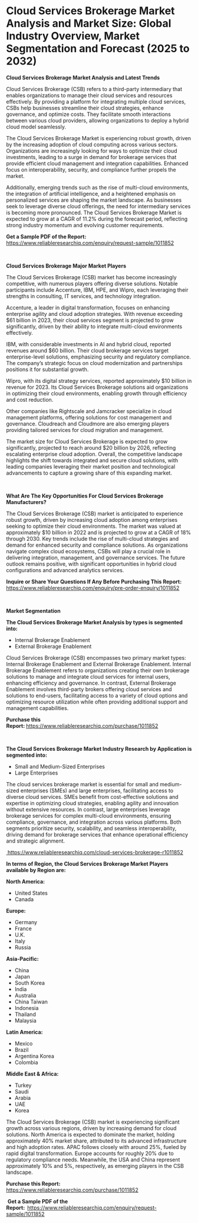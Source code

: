 <p><h1>Cloud Services Brokerage Market Analysis and Market Size: Global Industry Overview, Market Segmentation and Forecast (2025 to 2032)</h1></p><p><strong>Cloud Services Brokerage Market Analysis and Latest Trends</strong></p>
<p><p>Cloud Services Brokerage (CSB) refers to a third-party intermediary that enables organizations to manage their cloud services and resources effectively. By providing a platform for integrating multiple cloud services, CSBs help businesses streamline their cloud strategies, enhance governance, and optimize costs. They facilitate smooth interactions between various cloud providers, allowing organizations to deploy a hybrid cloud model seamlessly.</p><p>The Cloud Services Brokerage Market is experiencing robust growth, driven by the increasing adoption of cloud computing across various sectors. Organizations are increasingly looking for ways to optimize their cloud investments, leading to a surge in demand for brokerage services that provide efficient cloud management and integration capabilities. Enhanced focus on interoperability, security, and compliance further propels the market.</p><p>Additionally, emerging trends such as the rise of multi-cloud environments, the integration of artificial intelligence, and a heightened emphasis on personalized services are shaping the market landscape. As businesses seek to leverage diverse cloud offerings, the need for intermediary services is becoming more pronounced. The Cloud Services Brokerage Market is expected to grow at a CAGR of 11.2% during the forecast period, reflecting strong industry momentum and evolving customer requirements.</p></p>
<p><strong>Get a Sample PDF of the Report:&nbsp;</strong> <a href="https://www.reliableresearchiq.com/enquiry/request-sample/1011852?utm_campaign=2773&utm_medium=2&utm_source=Github&utm_content=ia&utm_term=17042025&utm_id=cloud-services-brokerage">https://www.reliableresearchiq.com/enquiry/request-sample/1011852</a></p>
<p>&nbsp;</p>
<p><strong>Cloud Services Brokerage Major Market Players</strong></p>
<p><p>The Cloud Services Brokerage (CSB) market has become increasingly competitive, with numerous players offering diverse solutions. Notable participants include Accenture, IBM, HPE, and Wipro, each leveraging their strengths in consulting, IT services, and technology integration.</p><p>Accenture, a leader in digital transformation, focuses on enhancing enterprise agility and cloud adoption strategies. With revenue exceeding $61 billion in 2023, their cloud services segment is projected to grow significantly, driven by their ability to integrate multi-cloud environments effectively.</p><p>IBM, with considerable investments in AI and hybrid cloud, reported revenues around $60 billion. Their cloud brokerage services target enterprise-level solutions, emphasizing security and regulatory compliance. The company’s strategic focus on cloud modernization and partnerships positions it for substantial growth.</p><p>Wipro, with its digital strategy services, reported approximately $10 billion in revenue for 2023. Its Cloud Services Brokerage solutions aid organizations in optimizing their cloud environments, enabling growth through efficiency and cost reduction.</p><p>Other companies like Rightscale and Jamcracker specialize in cloud management platforms, offering solutions for cost management and governance. Cloudreach and Cloudmore are also emerging players providing tailored services for cloud migration and management.</p><p>The market size for Cloud Services Brokerage is expected to grow significantly, projected to reach around $20 billion by 2026, reflecting escalating enterprise cloud adoption. Overall, the competitive landscape highlights the shift towards integrated and secure cloud solutions, with leading companies leveraging their market position and technological advancements to capture a growing share of this expanding market.</p></p>
<p>&nbsp;</p>
<p><strong>What Are The Key Opportunities For Cloud Services Brokerage Manufacturers?</strong></p>
<p><p>The Cloud Services Brokerage (CSB) market is anticipated to experience robust growth, driven by increasing cloud adoption among enterprises seeking to optimize their cloud environments. The market was valued at approximately $10 billion in 2022 and is projected to grow at a CAGR of 18% through 2030. Key trends include the rise of multi-cloud strategies and demand for enhanced security and compliance solutions. As organizations navigate complex cloud ecosystems, CSBs will play a crucial role in delivering integration, management, and governance services. The future outlook remains positive, with significant opportunities in hybrid cloud configurations and advanced analytics services.</p></p>
<p><strong>Inquire or Share Your Questions If Any Before Purchasing This Report:</strong> <a href="https://www.reliableresearchiq.com/enquiry/pre-order-enquiry/1011852?utm_campaign=2773&utm_medium=2&utm_source=Github&utm_content=ia&utm_term=17042025&utm_id=cloud-services-brokerage">https://www.reliableresearchiq.com/enquiry/pre-order-enquiry/1011852</a></p>
<p>&nbsp;</p>
<p><strong>Market Segmentation</strong></p>
<p><strong>The Cloud Services Brokerage Market Analysis by types is segmented into:</strong></p>
<p><ul><li>Internal Brokerage Enablement</li><li>External Brokerage Enablement</li></ul></p>
<p><p>Cloud Services Brokerage (CSB) encompasses two primary market types: Internal Brokerage Enablement and External Brokerage Enablement. Internal Brokerage Enablement refers to organizations creating their own brokerage solutions to manage and integrate cloud services for internal users, enhancing efficiency and governance. In contrast, External Brokerage Enablement involves third-party brokers offering cloud services and solutions to end-users, facilitating access to a variety of cloud options and optimizing resource utilization while often providing additional support and management capabilities.</p></p>
<p><strong>Purchase this Report:&nbsp;</strong><a href="https://www.reliableresearchiq.com/purchase/1011852?utm_campaign=2773&utm_medium=2&utm_source=Github&utm_content=ia&utm_term=17042025&utm_id=cloud-services-brokerage">https://www.reliableresearchiq.com/purchase/1011852</a></p>
<p>&nbsp;</p>
<p><strong>The Cloud Services Brokerage Market Industry Research by Application is segmented into:</strong></p>
<p><ul><li>Small and Medium-Sized Enterprises</li><li>Large Enterprises</li></ul></p>
<p><p>The cloud services brokerage market is essential for small and medium-sized enterprises (SMEs) and large enterprises, facilitating access to diverse cloud services. SMEs benefit from cost-effective solutions and expertise in optimizing cloud strategies, enabling agility and innovation without extensive resources. In contrast, large enterprises leverage brokerage services for complex multi-cloud environments, ensuring compliance, governance, and integration across various platforms. Both segments prioritize security, scalability, and seamless interoperability, driving demand for brokerage services that enhance operational efficiency and strategic alignment.</p></p>
<p><a href="https://www.reliableresearchiq.com/cloud-services-brokerage-r1011852?utm_campaign=2773&utm_medium=2&utm_source=Github&utm_content=ia&utm_term=17042025&utm_id=cloud-services-brokerage">&nbsp;https://www.reliableresearchiq.com/cloud-services-brokerage-r1011852</a></p>
<p><strong>In terms of Region, the Cloud Services Brokerage Market Players available by Region are:</strong></p>
<p>
    <p> <strong> North America: </strong>
        <ul>
            <li>United States</li>
            <li>Canada</li>
        </ul>
        </p> 
    <p> <strong> Europe: </strong>
        <ul>
            <li>Germany</li>
            <li>France</li>
            <li>U.K.</li>
            <li>Italy</li>
            <li>Russia</li>
        </ul>
        </p> 
    <p> <strong> Asia-Pacific: </strong>
        <ul>
            <li>China</li>
            <li>Japan</li>
            <li>South Korea</li>
            <li>India</li>
            <li>Australia</li>
            <li>China Taiwan</li>
            <li>Indonesia</li>
            <li>Thailand</li>
            <li>Malaysia</li>
        </ul>
        </p> 
    <p> <strong> Latin America: </strong>
        <ul>
            <li>Mexico</li>
            <li>Brazil</li>
            <li>Argentina Korea</li>
            <li>Colombia</li>
        </ul>
        </p> 
    <p> <strong> Middle East & Africa: </strong>
        <ul>
            <li>Turkey</li>
            <li>Saudi</li>
            <li>Arabia</li>
            <li>UAE</li>
            <li>Korea</li>
        </ul>
    </p>
    </p>
<p><p>The Cloud Services Brokerage (CSB) market is experiencing significant growth across various regions, driven by increasing demand for cloud solutions. North America is expected to dominate the market, holding approximately 40% market share, attributed to its advanced infrastructure and high adoption rates. APAC follows closely with around 25%, fueled by rapid digital transformation. Europe accounts for roughly 20% due to regulatory compliance needs. Meanwhile, the USA and China represent approximately 10% and 5%, respectively, as emerging players in the CSB landscape.</p></p>
<p><strong>Purchase this Report: </strong><a href="https://www.reliableresearchiq.com/purchase/1011852?utm_campaign=2773&utm_medium=2&utm_source=Github&utm_content=ia&utm_term=17042025&utm_id=cloud-services-brokerage">https://www.reliableresearchiq.com/purchase/1011852</a></p>
<p>&nbsp;<strong>Get a Sample PDF of the Report:&nbsp;&nbsp;</strong><a href="https://www.reliableresearchiq.com/enquiry/request-sample/1011852?utm_campaign=2773&utm_medium=2&utm_source=Github&utm_content=ia&utm_term=17042025&utm_id=cloud-services-brokerage">https://www.reliableresearchiq.com/enquiry/request-sample/1011852</a></p>
<p><strong></strong></p>
<p><p></p><p></p><p></p></p>